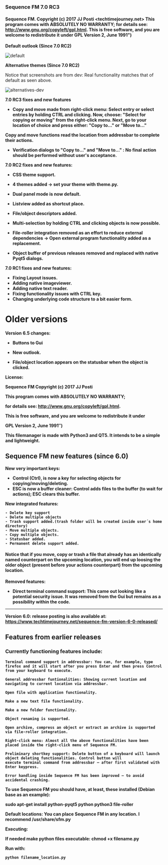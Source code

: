 
### Sequence FM 7.0 RC3

#### Sequence FM. Copyright (c) 2017 JJ Posti <techtimejourney.net> This program comes with ABSOLUTELY NO WARRANTY; for details see: http://www.gnu.org/copyleft/gpl.html.  This is free software, and you are welcome to redistribute it under GPL Version 2, June 1991")


<b>Default outlook (Since 7.0 RC2)</b>

![default](https://user-images.githubusercontent.com/29865797/114307574-f77a2700-9ae8-11eb-815a-e863e3972372.png)


<b>Alternative themes (Since 7.0 RC2)</b> 

Notice that screenshots are from dev: Real functionality matches that of default as seen above. 

![alternatives-dev](https://user-images.githubusercontent.com/29865797/114307577-fba64480-9ae8-11eb-9483-a6799024ddb4.png)

<b> 7.0 RC3 fixes and new features

- Copy and move made from right-click menu: Select entry or select entries by holding CTRL and clicking. Now, choose: "Select for copying or moving" from the right-click menu. Next, go to your location of choice and press either: "Copy to..." or "Move to..."

<b>Copy and move functions read the location from addressbar to complete their actions. </b>

- Verification dialogs to "Copy to..." and "Move to..." : No final action should be performed without user's acceptance.  



<b>7.0 RC2 fixes and new features:</b>

- CSS theme support.
- 4 themes added -> set your theme with theme.py.
- Dual panel mode is now default.

- Listview added as shortcut place.
- File/object descriptors added.

- Multi-selection by holding CTRL and clicking objects is now possible.
- File-roller integration removed as an effort to reduce external dependencies -> Open external program functionality added as a replacement.
- Object buffer of previous releases removed and replaced with native Pyqt5 dialogs.


<b>7.0 RC1 fixes and new features:</b>
- Fixing Layout issues.
- Adding native imageviewer.
- Adding native text reader.
- Fixing functionality issues with CTRL key.
- Changing underlying code structure to a bit easier form.


# Older versions
Version 6.5 changes:

- Buttons to Gui

- New outlook.

- File/object location appears on the statusbar when the object is clicked.

License:

Sequence FM Copyright (c) 2017 JJ Posti

This program comes with ABSOLUTELY NO WARRANTY;

for details see: http://www.gnu.org/copyleft/gpl.html.

This is free software, and you are welcome to redistribute it under

GPL Version 2, June 1991″)


This filemanager is made with Python3 and QT5. It intends to be a simple and lightweight.

## Sequence FM new features (since 6.0)

New very important keys:

- Control (Ctrl), is now a key for selecting objects for copying/moving/deleting.
- ESC is now a buffer cleaner: Control adds files to the buffer (to wait for actions); ESC clears this buffer.
	 
New integrated features:

    - Delete key support
    - Delete multiple objects
    - Trash support added.(trash folder will be created inside user´s home directory)
    - Move multiple objects.
    - Copy multiple objects.
    - Statusbar added. 
    - Permanent delete support added.

#### Notice that if you move, copy or trash a file that already has an identically named counterpart on the upcoming location, you will end up loosing the older object (present before your actions counterpart) from the upcoming location.

Removed features:

- Direct terminal command support: This came out looking like a potential security issue. It was removed from the Gui but remains as a possibility within the code.
 
____________________________________________________________________________________________
Version 6.0: release posting is also available at: https://www.techtimejourney.net/sequence-fm-version-6-0-released/

## Features from earlier releases
### Currently functioning features include:

    Terminal command support in addressbar: You can, for example, type firefox and it will start after you press Enter and then press Control from your keyboard to execute.

    General addressbar funtionalities: Showing current location and navigating to current location via addressbar.

    Open file with application functionality.

    Make a new text file functionality.

    Make a new folder functionality.

    Object renaming is supported.

    Open archive, compress an object or extract an archive is supported via file-roller integration.

    Right-click menu: Almost all the above functionalities have been placed inside the right-click menu of Sequence FM.

    Preliminary shortkey support: Delete button of a keyboard will launch object deleting functionalities. Control button will 
    execute terminal command from addressbar – after first validated with Enter keypress.

    Error handling inside Sequence FM has been improved – to avoid accidental crashing.

To use Sequence FM you should have, at least, these installed (Debian base as an example):

sudo apt-get install python-pyqt5 python python3 file-roller

Default locations: You can place Sequence FM in any location. I recommend /usr/share/sfm.py

Executing:

If needed make python files executable: chmod +x filename.py

Run with: 


    python filename_location.py




